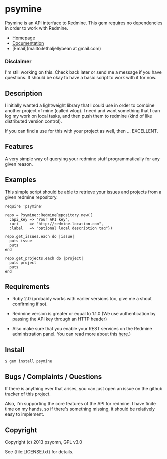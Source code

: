 # psymine

Psymine is an API interface to Redmine. This gem requires no dependencies in
order to work with Redmine.

* [Homepage](https://rubygems.org/gems/psymine)
* [Documentation](http://rubydoc.info/gems/psymine/frames)
* [Email](mailto:lethaljellybean at gmail.com)

### Disclaimer

I'm still working on this. Check back later or send me a message if you have
questions. It should be okay to have a basic script to work with it for now.

## Description

I initially wanted a lightweight library that I could use in order to combine
another project of mine (called wlog). I need and want something that I can
log my work on local tasks, and then push them to redmine (kind of like 
distributed version control). 

If you can find a use for this with your project as well, then ... EXCELLENT.

## Features

A very simple way of querying your redmine stuff programmatically for any given
reason.

## Examples

This simple script should be able to retrieve your issues and projects from a
given redmine repository.

    require 'psymine'

    repo = Psymine::RedmineRepository.new({
      :api_key => "Your API key",
      :uri     => "http://redmine.location.com",
      :label   => "optional local description tag"})

    repo.get_issues.each do |issue|
      puts issue
      puts
    end

    repo.get_projects.each do |project|
      puts project
      puts
    end

## Requirements

* Ruby 2.0 (probably works with earlier versions too, give me a shout 
confirming if so).

* Redmine version is greater or equal to 1.1.0 (We use authentication by
passing the API key through an HTTP header) 

* Also make sure that you enable your REST services on the Redmine 
administration panel. You can read more about this [here](http://www.redmine.org/projects/redmine/wiki/Rest_api#Authentication).)

## Install

    $ gem install psymine

## Bugs / Complaints / Questions

If there is anything ever that arises, you can just open an issue on the github
tracker of this project.

Also, I'm supporting the core features of the API for redmine. I have finite
time on my hands, so if there's something missing, it should be relatively 
easy to implement.

## Copyright

Copyright (c) 2013 psyomn, GPL v3.0

See {file:LICENSE.txt} for details.
